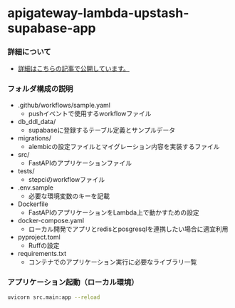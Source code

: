 # apigateway-lambda-upstash-supabase-app

### 詳細について
- [詳細はこちらの記事で公開しています。](https://qiita.com/eno49conan/items/6d3e98df2ac82613c3b3)

### フォルダ構成の説明
- .github/workflows/sample.yaml
  - pushイベントで使用するworkflowファイル
- db_ddl_data/
  - supabaseに登録するテーブル定義とサンプルデータ
- migrations/
  - alembicの設定ファイルとマイグレーション内容を実装するファイル
- src/
  - FastAPIのアプリケーションファイル
- tests/
  - stepciのworkflowファイル
- .env.sample
  - 必要な環境変数のキーを記載
- Dockerfile
  - FastAPIのアプリケーションをLambda上で動かすための設定
- docker-compose.yaml
  - ローカル開発でアプリとredisとposgresqlを連携したい場合に適宜利用
- pyproject.toml
  - Ruffの設定
- requirements.txt
  - コンテナでのアプリケーション実行に必要なライブラリ一覧

### アプリケーション起動（ローカル環境）
```bash
uvicorn src.main:app --reload
```